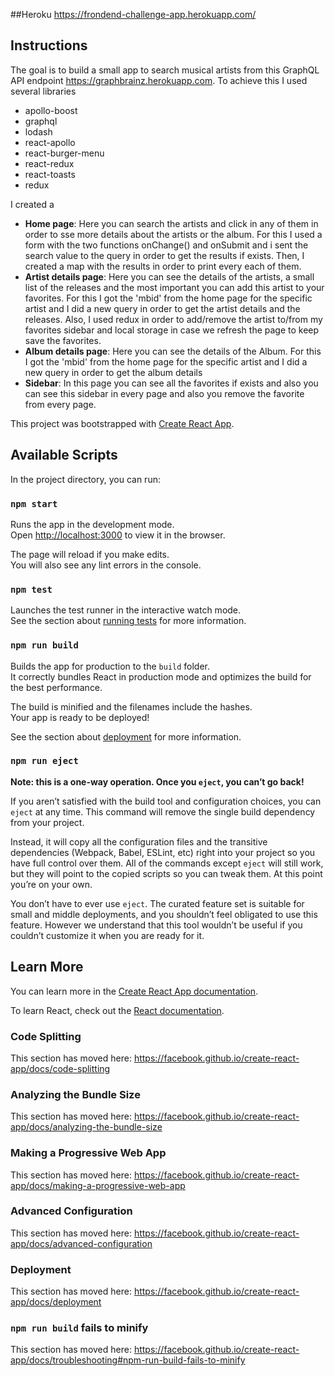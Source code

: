 ##Heroku
<a href="https://frondend-challenge-app.herokuapp.com/" target="_blank">https://frondend-challenge-app.herokuapp.com/</a>

## Instructions
The goal is to build a small app to search musical artists from this GraphQL API endpoint https://graphbrainz.herokuapp.com.
To achieve this I used several libraries
<ul>
    <li>apollo-boost</li>
    <li>graphql</li>
    <li>lodash</li>
    <li>react-apollo</li>
    <li>react-burger-menu</li>
    <li>react-redux</li>
    <li>react-toasts</li>
    <li>redux</li>
</ul>

I created a 
<ul>
    <li><b>Home page</b>: Here you can search the artists and click in any of them in order to sse more details about the artists or the album. For this I used a form with the two functions onChange() and onSubmit and i sent the search value to the query in order to get the results if exists. Then, I created a map with the results in order to print every each of them.
    </li>
    <li><b>Artist details page</b>: Here you can see the details of the artists, a small list of the releases and the most important you can add this artist to your favorites. For this I got the 'mbid' from the home page for the specific artist and I did a new query in order to get the artist details and the releases. Also, I used redux in order to add/remove the artist to/from my favorites sidebar and local storage in case we refresh the page to keep save the favorites.</li>
    <li><b>Album details page</b>: Here you can see the details of the Album. For this I got the 'mbid' from the home page for the specific artist and I did a new query in order to get the album details</li>
    <li><b>Sidebar</b>: In this page you can see all the favorites if exists and also you can see this sidebar in every page and also you remove the favorite from every page.</li>
</ul>

This project was bootstrapped with [Create React App](https://github.com/facebook/create-react-app).

## Available Scripts

In the project directory, you can run:

### `npm start`

Runs the app in the development mode.<br>
Open [http://localhost:3000](http://localhost:3000) to view it in the browser.

The page will reload if you make edits.<br>
You will also see any lint errors in the console.

### `npm test`

Launches the test runner in the interactive watch mode.<br>
See the section about [running tests](https://facebook.github.io/create-react-app/docs/running-tests) for more information.

### `npm run build`

Builds the app for production to the `build` folder.<br>
It correctly bundles React in production mode and optimizes the build for the best performance.

The build is minified and the filenames include the hashes.<br>
Your app is ready to be deployed!

See the section about [deployment](https://facebook.github.io/create-react-app/docs/deployment) for more information.

### `npm run eject`

**Note: this is a one-way operation. Once you `eject`, you can’t go back!**

If you aren’t satisfied with the build tool and configuration choices, you can `eject` at any time. This command will remove the single build dependency from your project.

Instead, it will copy all the configuration files and the transitive dependencies (Webpack, Babel, ESLint, etc) right into your project so you have full control over them. All of the commands except `eject` will still work, but they will point to the copied scripts so you can tweak them. At this point you’re on your own.

You don’t have to ever use `eject`. The curated feature set is suitable for small and middle deployments, and you shouldn’t feel obligated to use this feature. However we understand that this tool wouldn’t be useful if you couldn’t customize it when you are ready for it.

## Learn More

You can learn more in the [Create React App documentation](https://facebook.github.io/create-react-app/docs/getting-started).

To learn React, check out the [React documentation](https://reactjs.org/).

### Code Splitting

This section has moved here: https://facebook.github.io/create-react-app/docs/code-splitting

### Analyzing the Bundle Size

This section has moved here: https://facebook.github.io/create-react-app/docs/analyzing-the-bundle-size

### Making a Progressive Web App

This section has moved here: https://facebook.github.io/create-react-app/docs/making-a-progressive-web-app

### Advanced Configuration

This section has moved here: https://facebook.github.io/create-react-app/docs/advanced-configuration

### Deployment

This section has moved here: https://facebook.github.io/create-react-app/docs/deployment

### `npm run build` fails to minify

This section has moved here: https://facebook.github.io/create-react-app/docs/troubleshooting#npm-run-build-fails-to-minify
